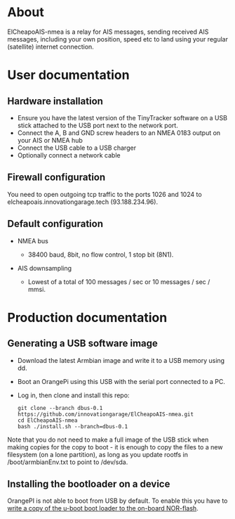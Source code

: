 # About

ElCheapoAIS-nmea is a relay for AIS messages, sending received AIS messages, including your own position, speed etc
to land using your regular (satellite) internet connection.

# User documentation
## Hardware installation

* Ensure you have the latest version of the TinyTracker software on a USB stick attached to the USB port next to the network port.
* Connect the A, B and GND screw headers to an NMEA 0183 output on your AIS or NMEA hub
* Connect the USB cable to a USB charger
* Optionally connect a network cable

## Firewall configuration

You need to open outgoing tcp traffic to the ports 1026 and 1024 to elcheapoais.innovationgarage.tech (93.188.234.96).

## Default configuration

* NMEA bus
  * 38400 baud, 8bit, no flow control, 1 stop bit (8N1).

* AIS downsampling
  * Lowest of a total of 100 messages / sec or 10 messages / sec / mmsi.

# Production documentation
## Generating a USB software image

* Download the latest Armbian image and write it to a USB memory using dd.
* Boot an OrangePi using this USB with the serial port connected to a PC.
* Log in, then clone and install this repo:


    ```
    git clone --branch dbus-0.1 https://github.com/innovationgarage/ElCheapoAIS-nmea.git
    cd ElCheapoAIS-nmea
    bash ./install.sh --branch=dbus-0.1
    ```
    
Note that you do not need to make a full image of the USB stick when making copies for the copy to boot - it is enough to copy the files to a new filesystem (on a lone partition), as long as you update rootfs in /boot/armbianEnv.txt to point to /dev/sda.

## Installing the bootloader on a device
OrangePI is not able to boot from USB by default. To enable this you have to [write a copy of the u-boot boot loader to the on-board NOR-flash](https://forum.armbian.com/topic/8111-orange-pi-zero-plus-spi-nor-flash-anyone-know-how-to-configure-for-booting/?tab=comments#comment-64373).
